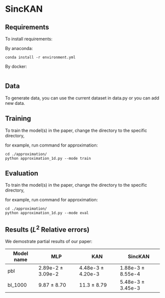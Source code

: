 # SincKAN
## Requirements

To install requirements:

By anaconda:
```setup
conda install -r environment.yml
```

By docker:
```setupd

```

## Data

To generate data, you can use the current dataset in data.py or you can add new data.

## Training

To train the model(s) in the paper, change the directory to the specific directory,

for example, run command for approximation:

```train
cd ./approximation/
python approximation_1d.py --mode train
```

## Evaluation

To train the model(s) in the paper, change the directory to the specific directory,

for example, run command for approximation:

```train
cd ./approximation/
python approximation_1d.py --mode eval
```

## Results ($L^2$ Relative errors)
We demostrate partial results of our paper:

| Model name | MLP             | KAN             | SincKAN         | 
|------------|-----------------|-----------------|-----------------|
| pbl        | 2.89e-2 ± 3.09e-2 | 4.48e-3 ± 4.20e-3 | 1.88e-3 ± 8.55e-4 |
| bl_1000    | 9.87 ± 8.70 | 11.3 ± 8.79 | 5.48e-3 ± 3.45e-3 | 
